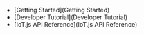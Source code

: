  - [Getting Started](Getting Started)
 - [Developer Tutorial](Developer Tutorial)
 - [IoT.js API Reference](IoT.js API Reference)